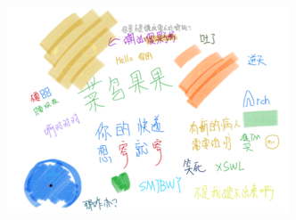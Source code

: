 ![self-introduction](https://raw.githubusercontent.com/imguoguo/imguoguo/master/self-introduction.png)
